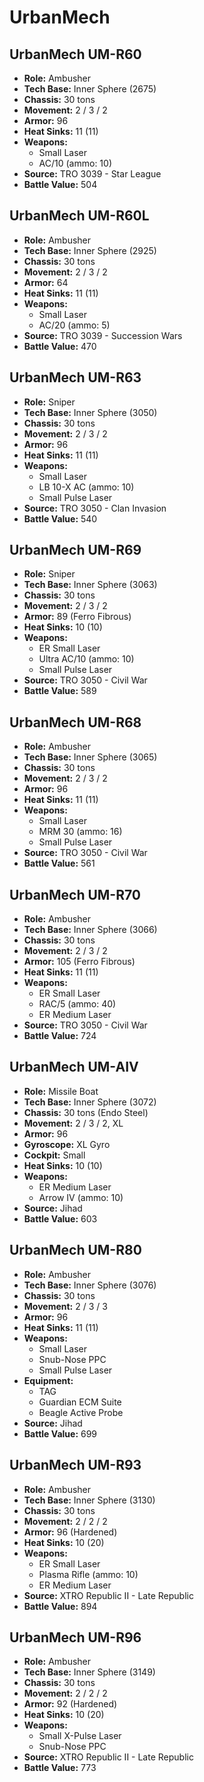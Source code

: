 # UrbanMech
## UrbanMech UM-R60
- **Role:** Ambusher
- **Tech Base:** Inner Sphere (2675)
- **Chassis:** 30 tons
- **Movement:** 2 / 3 / 2
- **Armor:** 96
- **Heat Sinks:** 11 (11)
- **Weapons:**
  - Small Laser
  - AC/10 (ammo: 10)
- **Source:** TRO 3039 - Star League
- **Battle Value:** 504

## UrbanMech UM-R60L
- **Role:** Ambusher
- **Tech Base:** Inner Sphere (2925)
- **Chassis:** 30 tons
- **Movement:** 2 / 3 / 2
- **Armor:** 64
- **Heat Sinks:** 11 (11)
- **Weapons:**
  - Small Laser
  - AC/20 (ammo: 5)
- **Source:** TRO 3039 - Succession Wars
- **Battle Value:** 470

## UrbanMech UM-R63
- **Role:** Sniper
- **Tech Base:** Inner Sphere (3050)
- **Chassis:** 30 tons
- **Movement:** 2 / 3 / 2
- **Armor:** 96
- **Heat Sinks:** 11 (11)
- **Weapons:**
  - Small Laser
  - LB 10-X AC (ammo: 10)
  - Small Pulse Laser
- **Source:** TRO 3050 - Clan Invasion
- **Battle Value:** 540

## UrbanMech UM-R69
- **Role:** Sniper
- **Tech Base:** Inner Sphere (3063)
- **Chassis:** 30 tons
- **Movement:** 2 / 3 / 2
- **Armor:** 89 (Ferro Fibrous)
- **Heat Sinks:** 10 (10)
- **Weapons:**
  - ER Small Laser
  - Ultra AC/10 (ammo: 10)
  - Small Pulse Laser
- **Source:** TRO 3050 - Civil War
- **Battle Value:** 589

## UrbanMech UM-R68
- **Role:** Ambusher
- **Tech Base:** Inner Sphere (3065)
- **Chassis:** 30 tons
- **Movement:** 2 / 3 / 2
- **Armor:** 96
- **Heat Sinks:** 11 (11)
- **Weapons:**
  - Small Laser
  - MRM 30 (ammo: 16)
  - Small Pulse Laser
- **Source:** TRO 3050 - Civil War
- **Battle Value:** 561

## UrbanMech UM-R70
- **Role:** Ambusher
- **Tech Base:** Inner Sphere (3066)
- **Chassis:** 30 tons
- **Movement:** 2 / 3 / 2
- **Armor:** 105 (Ferro Fibrous)
- **Heat Sinks:** 11 (11)
- **Weapons:**
  - ER Small Laser
  - RAC/5 (ammo: 40)
  - ER Medium Laser
- **Source:** TRO 3050 - Civil War
- **Battle Value:** 724

## UrbanMech UM-AIV
- **Role:** Missile Boat
- **Tech Base:** Inner Sphere (3072)
- **Chassis:** 30 tons (Endo Steel)
- **Movement:** 2 / 3 / 2, XL
- **Armor:** 96
- **Gyroscope:** XL Gyro
- **Cockpit:** Small
- **Heat Sinks:** 10 (10)
- **Weapons:**
  - ER Medium Laser
  - Arrow IV (ammo: 10)
- **Source:** Jihad
- **Battle Value:** 603

## UrbanMech UM-R80
- **Role:** Ambusher
- **Tech Base:** Inner Sphere (3076)
- **Chassis:** 30 tons
- **Movement:** 2 / 3 / 3
- **Armor:** 96
- **Heat Sinks:** 11 (11)
- **Weapons:**
  - Small Laser
  - Snub-Nose PPC
  - Small Pulse Laser
- **Equipment:**
  - TAG
  - Guardian ECM Suite
  - Beagle Active Probe
- **Source:** Jihad
- **Battle Value:** 699

## UrbanMech UM-R93
- **Role:** Ambusher
- **Tech Base:** Inner Sphere (3130)
- **Chassis:** 30 tons
- **Movement:** 2 / 2 / 2
- **Armor:** 96 (Hardened)
- **Heat Sinks:** 10 (20)
- **Weapons:**
  - ER Small Laser
  - Plasma Rifle (ammo: 10)
  - ER Medium Laser
- **Source:** XTRO Republic II - Late Republic
- **Battle Value:** 894

## UrbanMech UM-R96
- **Role:** Ambusher
- **Tech Base:** Inner Sphere (3149)
- **Chassis:** 30 tons
- **Movement:** 2 / 2 / 2
- **Armor:** 92 (Hardened)
- **Heat Sinks:** 10 (20)
- **Weapons:**
  - Small X-Pulse Laser
  - Snub-Nose PPC
- **Source:** XTRO Republic II - Late Republic
- **Battle Value:** 773


